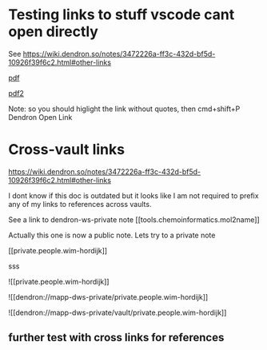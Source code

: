 
# Testing links to stuff vscode cant open directly

See https://wiki.dendron.so/notes/3472226a-ff3c-432d-bf5d-10926f39f6c2.html#other-links

[pdf]('/Users/pma/Dropbox/Papers/ABS_Nagoya/UEBT-CentralAmerica-Factsheet-final-nov+2018.pdf')


[pdf2]('~/Dropbox/Papers/ABS_Nagoya/UEBT-CentralAmerica-Factsheet-final-nov+2018.pdf')

Note: so you should higlight the link without quotes, then cmd+shift+P Dendron Open Link


# Cross-vault links

https://wiki.dendron.so/notes/3472226a-ff3c-432d-bf5d-10926f39f6c2.html#other-links

I dont know if this doc is outdated but it looks like I am not required to prefix any of my links to references across vaults.

See a link to dendron-ws-private note [[tools.chemoinformatics.mol2name]]

Actually this one is now a public note.
Lets try to a private note 

[[private.people.wim-hordijk]]

sss


![[private.people.wim-hordijk]]

![[dendron://mapp-dws-private/private.people.wim-hordijk]]

![[dendron://mapp-dws-private/vault/private.people.wim-hordijk]]


## further test with cross links for references

<!-- ![[project.commons-public.wikidata.mibig]]

![[dendron://commons-dws-public/project.commons-public.wikidata.mibig]] -->
